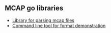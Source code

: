 ## MCAP go libraries

[libmcap]: ./libmcap
[mcap]: ./mcap

- [Library for parsing mcap files][libmcap]
- [Command line tool for format demonstration][mcap]
